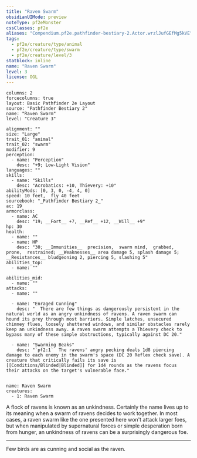 ```yaml
---
title: "Raven Swarm"
obsidianUIMode: preview
noteType: pf2eMonster
cssClasses: pf2e
aliases: "Compendium.pf2e.pathfinder-bestiary-2.Actor.wrzlJufGEfMg5kVE" 
tags:
  - pf2e/creature/type/animal
  - pf2e/creature/type/swarm
  - pf2e/creature/level/3
statblock: inline
name: "Raven Swarm"
level: 3
license: OGL
---
```


```statblock
columns: 2
forcecolumns: true
layout: Basic Pathfinder 2e Layout
source: "Pathfinder Bestiary 2"
name: "Raven Swarm"
level: "Creature 3"

alignment: ""
size: "Large"
trait_01: "animal"
trait_02: "swarm"
modifier: 9
perception:
  - name: "Perception"
    desc: "+9; Low-Light Vision"
languages: ""
skills:
  - name: "Skills"
    desc: "Acrobatics: +10, Thievery: +10"
abilityMods: [0, 3, 0, -4, 4, 0]
speed: 10 feet,  fly 40 feet
sourcebook: "_Pathfinder Bestiary 2_"
ac: 19
armorclass:
  - name: AC
    desc: "19; __Fort__ +7, __Ref__ +12, __Will__ +9"
hp: 30
health:
  - name: ""
  - name: HP
    desc: "30; __Immunities__  precision,  swarm mind,  grabbed,  prone,  restrained; __Weaknesses__ area damage 5, splash damage 5; __Resistances__ bludgeoning 2, piercing 5, slashing 5"
abilities_top:
  - name: ""

abilities_mid:
  - name: ""
attacks:
  - name: ""

  - name: "Enraged Cunning"
    desc: "  There are few things as dangerously persistent in the natural world as an angry unkindness of ravens. A raven swarm can hound its prey through most barriers. Simple latches, unsecured chimney flues, loosely shuttered windows, and similar obstacles rarely keep an unkindness away. A raven swarm attempts a Thievery check to bypass many of these simple obstructions, typically against DC 20."

  - name: "Swarming Beaks"
    desc: "`pf2:1`  The ravens' angry pecking deals 1d8 piercing damage to each enemy in the swarm's space (DC 20 Reflex check save). A creature that critically fails its save is [[Conditions/Blinded|Blinded]] for 1d4 rounds as the ravens focus their attacks on the target's vulnerable face."
 
```

```encounter-table
name: Raven Swarm
creatures:
  - 1: Raven Swarm
```



A flock of ravens is known as an unkindness. Certainly the name lives up to its meaning when a swarm of ravens decides to work together. In most cases, a raven swarm like the one presented here won't attack larger foes, but when manipulated by supernatural forces or simple desperation born from hunger, an unkindness of ravens can be a surprisingly dangerous foe.

* * *

Few birds are as cunning and social as the raven.
